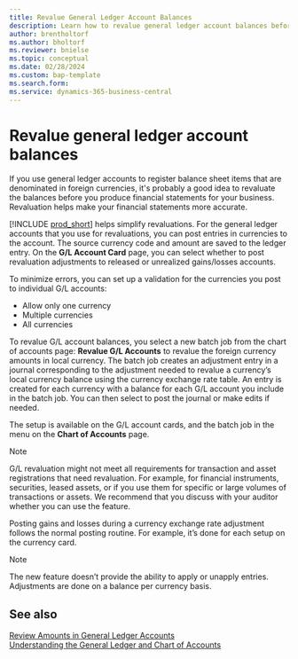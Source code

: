 ```yaml
---
title: Revalue General Ledger Account Balances 
description: Learn how to revalue general ledger account balances before you produce your financial statements.
author: brentholtorf
ms.author: bholtorf
ms.reviewer: bnielse
ms.topic: conceptual
ms.date: 02/28/2024
ms.custom: bap-template
ms.search.form: 
ms.service: dynamics-365-business-central
---
```


# Revalue general ledger account balances

If you use general ledger accounts to register balance sheet items that are denominated in foreign currencies, it's probably a good idea to revaluate the balances before you produce financial statements for your business. Revaluation helps make your financial statements more accurate.

[!INCLUDE [prod_short](includes/prod_short.md)] helps simplify revaluations. For the general ledger accounts that you use for revaluations, you can post entries in currencies to the account. The source currency code and amount are saved to the ledger entry. On the **G/L Account Card** page, you can select whether to post revaluation adjustments to released or unrealized gains/losses accounts.

To minimize errors, you can set up a validation for the currencies you post to individual G/L accounts:

* Allow only one currency
* Multiple currencies
* All currencies

To revalue G/L account balances, you select a new batch job from the chart of accounts page: **Revalue G/L Accounts** to revalue the foreign currency amounts in local currency. The batch job creates an adjustment entry in a journal corresponding to the adjustment needed to revalue a currency’s local currency balance using the currency exchange rate table. An entry is created for each currency with a balance for each G/L account you include in the batch job. You can then select to post the journal or make edits if needed.

The setup is available on the G/L account cards, and the batch job in the menu on the **Chart of Accounts** page.

> [!NOTE]
> G/L revaluation might not meet all requirements for transaction and asset registrations that need revaluation. For example, for financial instruments, securities, leased assets, or if you use them for specific or large volumes of transactions or assets. We recommend that you discuss with your auditor whether you can use the feature.

Posting gains and losses during a currency exchange rate adjustment follows the normal posting routine. For example, it’s done for each setup on the currency card.

> [!NOTE]
> The new feature doesn’t provide the ability to apply or unapply entries. Adjustments are done on a balance per currency basis.

## See also

[Review Amounts in General Ledger Accounts](finance-review-accounts.md)  
[Understanding the General Ledger and Chart of Accounts](finance-general-ledger.md)  
